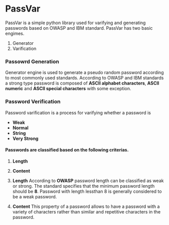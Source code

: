 # PassVar

PassVar is a simple python library used for varifying and generating passwords
based on OWASP and IBM standard.
PassVar has two basic engimes.
1. Generator
2. Varification

### Passowrd Generation
Generator engine is used to generate a pseudo random password
according to most commonly used standards.
According to OWASP and IBM standards a strong type
password is composed of **ASCII alphabet characters**,
**ASCII numeric** and **ASCII special characters** with some exception.

### Password Verification
Password varification is a process for varifying whether a password is
- **Weak**
- **Normal**
- **String**
- **Very Strong**

#### Passwords are classified based on the following criterias.
1. **Length**
2. **Content**

1. **Length**
According to **OWASP** password length can be classified as weak or strong.
The standard specifies that the minimum password length should be **8**.
Password with length lessthan 8 is generally considered to be a weak password.

2. **Content**
This property of a password allows to have a password with a variety
of characters rather than similar and repetitive characters in the password.
